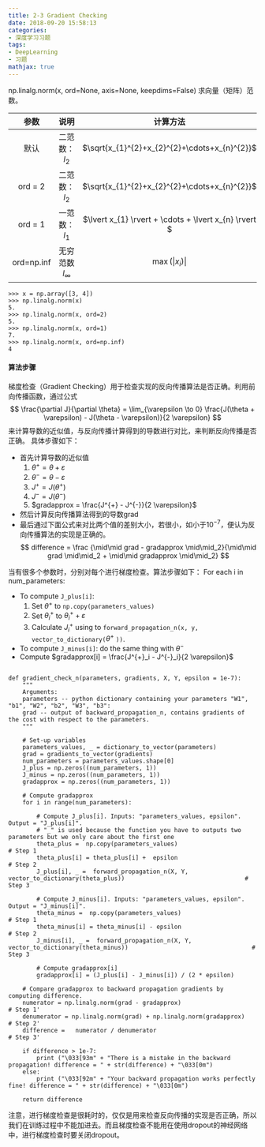 ```yaml
---
title: 2-3 Gradient Checking
date: 2018-09-20 15:58:13
categories:
- 深度学习习题
tags:
- DeepLearning
- 习题
mathjax: true
---
```


np.linalg.norm(x, ord=None, axis=None, keepdims=False) 求向量（矩阵）范数。

|参数  | 说明 | 计算方法 | 
| :------:  | :------:  | :------:  |
| 默认 | 二范数：$l_2$ | $\sqrt{x_{1}^{2}+x_{2}^{2}+\cdots+x_{n}^{2}}$ | 
| ord = 2 | 二范数：$l_2$  | $\sqrt{x_{1}^{2}+x_{2}^{2}+\cdots+x_{n}^{2}}$ | 
| ord = 1 | 一范数：$l_1$  | $\lvert x_{1} \rvert + \cdots + \lvert x_{n} \rvert $ | 
| ord=np.inf | 无穷范数 $l_{\infty}$ | $\max({\lvert x_{i}) \rvert}$ | 


```
>>> x = np.array([3, 4])
>>> np.linalg.norm(x)
5.
>>> np.linalg.norm(x, ord=2)
5.
>>> np.linalg.norm(x, ord=1)
7.
>>> np.linalg.norm(x, ord=np.inf)
4
```

#### 算法步骤
梯度检查（Gradient Checking）用于检查实现的反向传播算法是否正确。利用前向传播函数，通过公式
$$ \frac{\partial J}{\partial \theta} = \lim_{\varepsilon \to 0} \frac{J(\theta + \varepsilon) - J(\theta - \varepsilon)}{2 \varepsilon} $$
来计算导数的近似值，与反向传播计算得到的导数进行对比，来判断反向传播是否正确。
具体步骤如下：
- 首先计算导数的近似值
    1. $\theta^{+} = \theta + \varepsilon$
    2. $\theta^{-} = \theta - \varepsilon$
    3. $J^{+} = J(\theta^{+})$
    4. $J^{-} = J(\theta^{-})$
    5. $gradapprox = \frac{J^{+} - J^{-}}{2  \varepsilon}$
- 然后计算反向传播算法得到的导数grad
- 最后通过下面公式来对比两个值的差别大小，若很小，如小于$10^{-7}$，便认为反向传播算法的实现是正确的。
$$ difference = \frac {\mid\mid grad - gradapprox \mid\mid_2}{\mid\mid grad \mid\mid_2 + \mid\mid gradapprox \mid\mid_2} $$

当有很多个参数时，分别对每个进行梯度检查。算法步骤如下：
For each i in num_parameters:
- To compute `J_plus[i]`:
    1. Set $\theta^{+}$ to `np.copy(parameters_values)`
    2. Set $\theta^{+}_i$ to $\theta^{+}_i + \varepsilon$
    3. Calculate $J^{+}_i$ using to `forward_propagation_n(x, y, vector_to_dictionary(`$\theta^{+}$ `))`.     
- To compute `J_minus[i]`: do the same thing with $\theta^{-}$
- Compute $gradapprox[i] = \frac{J^{+}_i - J^{-}_i}{2 \varepsilon}$

```

def gradient_check_n(parameters, gradients, X, Y, epsilon = 1e-7):
    """
    Arguments:
    parameters -- python dictionary containing your parameters "W1", "b1", "W2", "b2", "W3", "b3":
    grad -- output of backward_propagation_n, contains gradients of the cost with respect to the parameters. 
    """
    
    # Set-up variables
    parameters_values, _ = dictionary_to_vector(parameters)
    grad = gradients_to_vector(gradients)
    num_parameters = parameters_values.shape[0]
    J_plus = np.zeros((num_parameters, 1))
    J_minus = np.zeros((num_parameters, 1))
    gradapprox = np.zeros((num_parameters, 1))
    
    # Compute gradapprox
    for i in range(num_parameters):
        
        # Compute J_plus[i]. Inputs: "parameters_values, epsilon". Output = "J_plus[i]".
        # "_" is used because the function you have to outputs two parameters but we only care about the first one
        theta_plus =  np.copy(parameters_values)                                     # Step 1
        theta_plus[i] = theta_plus[i] +  epsilon                            # Step 2
        J_plus[i], _ =  forward_propagation_n(X, Y, vector_to_dictionary(theta_plus))                                  # Step 3
        
        # Compute J_minus[i]. Inputs: "parameters_values, epsilon". Output = "J_minus[i]".
        theta_minus =  np.copy(parameters_values)                                    # Step 1
        theta_minus[i] = theta_minus[i] - epsilon                          # Step 2        
        J_minus[i], _ =  forward_propagation_n(X, Y, vector_to_dictionary(theta_minus))                                   # Step 3
        
        # Compute gradapprox[i]
        gradapprox[i] = (J_plus[i] - J_minus[i]) / (2 * epsilon)
    
    # Compare gradapprox to backward propagation gradients by computing difference.
    numerator = np.linalg.norm(grad - gradapprox)                              # Step 1'
    denumerator = np.linalg.norm(grad) + np.linalg.norm(gradapprox)                          # Step 2'
    difference =   numerator / denumerator                                               # Step 3'

    if difference > 1e-7:
        print ("\033[93m" + "There is a mistake in the backward propagation! difference = " + str(difference) + "\033[0m")
    else:
        print ("\033[92m" + "Your backward propagation works perfectly fine! difference = " + str(difference) + "\033[0m")
    
    return difference
```

注意，进行梯度检查是很耗时的，仅仅是用来检查反向传播的实现是否正确，所以我们在训练过程中不能加进去。而且梯度检查不能用在使用dropout的神经网络中，进行梯度检查时要关闭dropout。